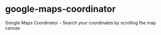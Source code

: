 # google-maps-coordinator
Google Maps Coordinator - Search your coordinates by scrolling the map canvas
